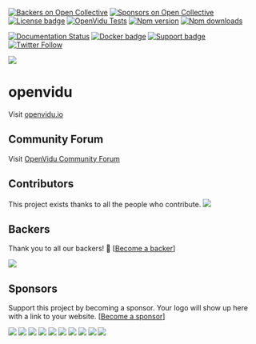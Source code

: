 [![Backers on Open Collective](https://opencollective.com/openvidu/backers/badge.svg)](#backers) [![Sponsors on Open Collective](https://opencollective.com/openvidu/sponsors/badge.svg)](#sponsors)
[![License badge](https://img.shields.io/badge/license-Apache2-orange.svg)](http://www.apache.org/licenses/LICENSE-2.0)
[![OpenVidu Tests](https://github.com/OpenVidu/openvidu/actions/workflows/openvidu-ce-test.yml/badge.svg)](https://github.com/OpenVidu/openvidu/actions/workflows/openvidu-ce-test.yml)
[![Npm version](https://img.shields.io/npm/v/openvidu-browser?label=npm-version)](https://npmjs.org/package/openvidu-browser)
[![Npm downloads](https://img.shields.io/npm/dw/openvidu-browser?label=npm2-downloads)](https://npmjs.org/package/openvidu-browser)


[![Documentation Status](https://readthedocs.org/projects/openvidu/badge/?version=stable)](https://docs.openvidu.io/en/stable/?badge=stable)
[![Docker badge](https://img.shields.io/docker/pulls/openvidu/openvidu-server-kms.svg)](https://hub.docker.com/r/openvidu/openvidu-server-kms)
[![Support badge](https://img.shields.io/badge/support-sof-yellowgreen.svg)](https://openvidu.discourse.group/)
[![Twitter Follow](https://img.shields.io/twitter/follow/openvidu.svg?style=social)](https://twitter.com/openvidu)

[![][OpenViduLogo]](https://openvidu.io)

openvidu
===

Visit [openvidu.io](https://openvidu.io)

## Community Forum

Visit [OpenVidu Community Forum](https://openvidu.discourse.group/)

[OpenViduLogo]: https://secure.gravatar.com/avatar/5daba1d43042f2e4e85849733c8e5702?s=120

## Contributors

This project exists thanks to all the people who contribute. 
<a href="https://github.com/OpenVidu/openvidu/contributors"><img src="https://opencollective.com/openvidu/contributors.svg?width=890&button=false" /></a>


## Backers

Thank you to all our backers! 🙏 [[Become a backer](https://opencollective.com/openvidu#backer)]

<a href="https://opencollective.com/openvidu#backers" target="_blank"><img src="https://opencollective.com/openvidu/backers.svg?width=890"></a>


## Sponsors

Support this project by becoming a sponsor. Your logo will show up here with a link to your website. [[Become a sponsor](https://opencollective.com/openvidu#sponsor)]

<a href="https://opencollective.com/openvidu/sponsor/0/website" target="_blank"><img src="https://opencollective.com/openvidu/sponsor/0/avatar.svg"></a>
<a href="https://opencollective.com/openvidu/sponsor/1/website" target="_blank"><img src="https://opencollective.com/openvidu/sponsor/1/avatar.svg"></a>
<a href="https://opencollective.com/openvidu/sponsor/2/website" target="_blank"><img src="https://opencollective.com/openvidu/sponsor/2/avatar.svg"></a>
<a href="https://opencollective.com/openvidu/sponsor/3/website" target="_blank"><img src="https://opencollective.com/openvidu/sponsor/3/avatar.svg"></a>
<a href="https://opencollective.com/openvidu/sponsor/4/website" target="_blank"><img src="https://opencollective.com/openvidu/sponsor/4/avatar.svg"></a>
<a href="https://opencollective.com/openvidu/sponsor/5/website" target="_blank"><img src="https://opencollective.com/openvidu/sponsor/5/avatar.svg"></a>
<a href="https://opencollective.com/openvidu/sponsor/6/website" target="_blank"><img src="https://opencollective.com/openvidu/sponsor/6/avatar.svg"></a>
<a href="https://opencollective.com/openvidu/sponsor/7/website" target="_blank"><img src="https://opencollective.com/openvidu/sponsor/7/avatar.svg"></a>
<a href="https://opencollective.com/openvidu/sponsor/8/website" target="_blank"><img src="https://opencollective.com/openvidu/sponsor/8/avatar.svg"></a>
<a href="https://opencollective.com/openvidu/sponsor/9/website" target="_blank"><img src="https://opencollective.com/openvidu/sponsor/9/avatar.svg"></a>


